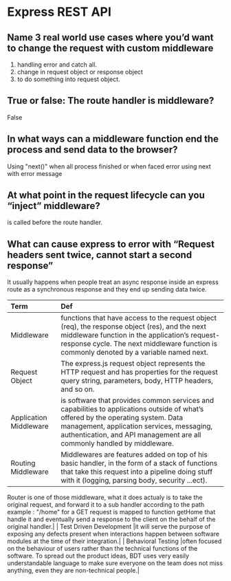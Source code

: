 # Express REST API


## Name 3 real world use cases where you’d want to change the request with custom middleware
1. handling error and catch all.
2. change in request object or response object
3. to do something into request object.


## True or false: The route handler is middleware?
False


## In what ways can a middleware function end the process and send data to the browser?

Using "next()" when all process finished or when faced error using next with error message

## At what point in the request lifecycle can you “inject” middleware?

 is called before the route handler.

 ## What can cause express to error with “Request headers sent twice, cannot start a second response”
It usually happens when people treat an async response inside an express route as a synchronous response and they end up sending data twice.


| Term           | Def         |
| :------------- | :---------- |
| Middleware     | functions that have access to the request object (req), the response object (res), and the next middleware function in the application’s request-response cycle. The next middleware function is commonly denoted by a variable named next.|
| Request Object        | The express.js request object represents the HTTP request and has properties for the request query string, parameters, body, HTTP headers, and so on.|
| Application Middleware        | is software that provides common services and capabilities to applications outside of what’s offered by the operating system. Data management, application services, messaging, authentication, and API management are all commonly handled by middleware.|
| Routing Middleware        |Middlewares are features added on top of his basic handler, in the form of a stack of functions that take this request into a pipeline doing stuff with it (logging, parsing body, security ...ect).

Router is one of those middleware, what it does actualy is to take the original request, and forward it to a sub handler according to the path example : "/home" for a GET request is mapped to function getHome that handle it and eventually send a response to the client on the behalf of the original handler.|
| Test Driven Development        |it will serve the purpose of exposing any defects present when interactions happen between software modules at the time of their integration.|
| Behavioral Testing        |often focused on the behaviour of users rather than the technical functions of the software. To spread out the product ideas, BDT uses very easily understandable language to make sure everyone on the team does not miss anything, even they are non-technical people.|